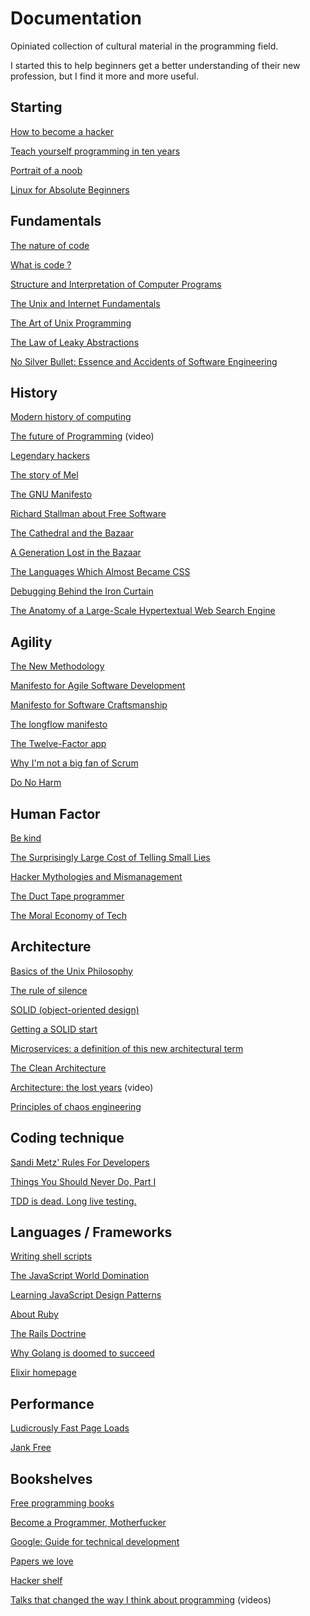 # Documentation

Opiniated collection of cultural material in the programming field. 

I started this to help beginners get a better understanding of their new profession, but I find it more and more useful.

## Starting

[How to become a hacker](http://www.catb.org/esr/faqs/hacker-howto.html)

[Teach yourself programming in ten years](http://norvig.com/21-days.html)

[Portrait of a noob](http://steve-yegge.blogspot.fr/2008/02/portrait-of-n00b.html)

[Linux for Absolute Beginners](http://www.linfo.org/newbies.html)

## Fundamentals

[The nature of code](http://natureofcode.com/book/)

[What is code ?](http://www.bloomberg.com/graphics/2015-paul-ford-what-is-code/)

[Structure and Interpretation of Computer Programs](https://web.mit.edu/6.001/6.037/sicp.pdf)

[The Unix and Internet Fundamentals](https://tldp.org/HOWTO/Unix-and-Internet-Fundamentals-HOWTO/index.html)

[The Art of Unix Programming](http://www.catb.org/esr/writings/taoup/html/)

[The Law of Leaky Abstractions](http://www.joelonsoftware.com/articles/LeakyAbstractions.html)

[No Silver Bullet: Essence and Accidents of Software Engineering](http://worrydream.com/refs/Brooks-NoSilverBullet.pdf)

## History

[Modern history of computing](http://plato.stanford.edu/entries/computing-history/)

[The future of Programming](https://youtu.be/ecIWPzGEbFc0) (video)

[Legendary hackers](http://www.autistici.org/rez/hackers.php)

[The story of Mel](http://www.pbm.com/~lindahl/mel.html)

[The GNU Manifesto](http://www.linfo.org/manifesto.html)

[Richard Stallman about Free Software](https://www.gnu.org/events/rms-nyu-2001-transcript.txt)

[The Cathedral and the Bazaar](http://www.catb.org/esr/writings/cathedral-bazaar/cathedral-bazaar/)

[A Generation Lost in the Bazaar](http://queue.acm.org/detail.cfm?id=2349257)

[The Languages Which Almost Became CSS](https://blog.cloudflare.com/the-languages-which-almost-became-css/)

[Debugging Behind the Iron Curtain](https://www.jakepoz.com/debugging-behind-the-iron-curtain/)

[The Anatomy of a Large-Scale Hypertextual Web Search Engine](http://infolab.stanford.edu/~backrub/google.html)

## Agility

[The New Methodology](http://www.martinfowler.com/articles/newMethodology.html)

[Manifesto for Agile Software Development](http://agilemanifesto.org/)

[Manifesto for Software Craftsmanship](http://manifesto.softwarecraftsmanship.org/)

[The longflow manifesto](https://github.com/Nax/longflow-manifesto/blob/master/README.md)

[The Twelve-Factor app](http://12factor.net/)

[Why I'm not a big fan of Scrum](http://okigiveup.net/not-big-fan-of-scrum/)

[Do No Harm](https://lkml.org/lkml/2017/11/21/356)

## Human Factor

[Be kind](http://boz.com/articles/be-kind.html)

[The Surprisingly Large Cost of Telling Small Lies](http://boss.blogs.nytimes.com/2014/03/11/the-surprisingly-large-cost-of-telling-small-lies/)

[Hacker Mythologies and Mismanagement](https://modelviewculture.com/pieces/hacker-mythologies-and-mismanagement)

[The Duct Tape programmer](http://www.joelonsoftware.com/items/2009/09/23.html)

[The Moral Economy of Tech](http://idlewords.com/talks/sase_panel.htm)

## Architecture

[Basics of the Unix Philosophy](http://homepage.cs.uri.edu/~thenry/resources/unix_art/ch01s06.html)

[The rule of silence](http://www.linfo.org/rule_of_silence.html)

[SOLID (object-oriented design)](https://en.wikipedia.org/wiki/SOLID_(object-oriented_design))

[Getting a SOLID start](https://sites.google.com/site/unclebobconsultingllc/getting-a-solid-start)

[Microservices: a definition of this new architectural term](https://martinfowler.com/articles/microservices.html)

[The Clean Architecture](https://8thlight.com/blog/uncle-bob/2012/08/13/the-clean-architecture.html)

[Architecture: the lost years](http://confreaks.tv/videos/rubymidwest2011-keynote-architecture-the-lost-years) (video)

[Principles of chaos engineering](http://principlesofchaos.org/)

## Coding technique

[Sandi Metz' Rules For Developers](https://robots.thoughtbot.com/sandi-metz-rules-for-developers)

[Things You Should Never Do, Part I](https://www.joelonsoftware.com/2000/04/06/things-you-should-never-do-part-i/)

[TDD is dead. Long live testing.](http://david.heinemeierhansson.com/2014/tdd-is-dead-long-live-testing.html)

## Languages / Frameworks

[Writing shell scripts](http://linuxcommand.org/lc3_writing_shell_scripts.php)

[The JavaScript World Domination](https://medium.com/@slsoftworks/javascript-world-domination-af9ca2ee5070)

[Learning JavaScript Design Patterns](http://www.addyosmani.com/resources/essentialjsdesignpatterns/book/)

[About Ruby](https://www.ruby-lang.org/en/about/)

[The Rails Doctrine](http://rubyonrails.org/doctrine/)

[Why Golang is doomed to succeed](https://texlution.com/post/why-go-is-doomed-to-succeed/)

[Elixir homepage](https://elixir-lang.org/)

## Performance

[Ludicrously Fast Page Loads](https://www.speedshop.co/2015/10/07/frontend-performance-chrome-timeline.html)

[Jank Free](http://jankfree.org/)

## Bookshelves

[Free programming books](https://github.com/vhf/free-programming-books/blob/master/free-courses-en.md)

[Become a Programmer, Motherfucker](http://programming-motherfucker.com/become.html)

[Google: Guide for technical development](https://www.google.com/about/careers/students/guide-to-technical-development.html)

[Papers we love](https://github.com/papers-we-love/papers-we-love)

[Hacker shelf](http://hackershelf.com/browse/?popular=1)

[Talks that changed the way I think about programming](http://www.opowell.com/post/talks-that-changed-the-way-i-think-about-programming/) (videos)

